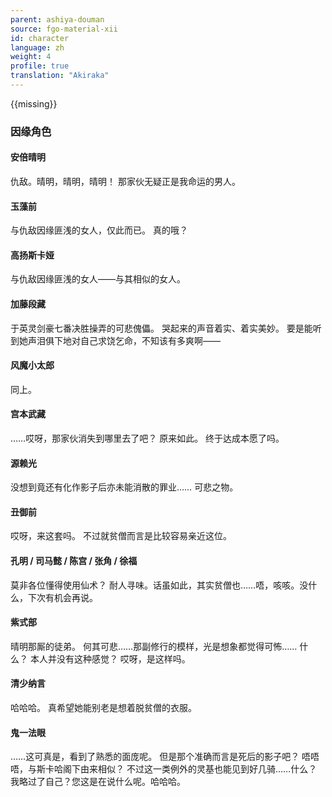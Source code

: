 ```yaml
---
parent: ashiya-douman
source: fgo-material-xii
id: character
language: zh
weight: 4
profile: true
translation: "Akiraka"
---
```


{{missing}}

### 因缘角色

#### 安倍晴明

仇敌。晴明，晴明，晴明！
那家伙无疑正是我命运的男人。

#### 玉藻前

与仇敌因缘匪浅的女人，仅此而已。
真的哦？

#### 高扬斯卡娅

与仇敌因缘匪浅的女人——与其相似的女人。

#### 加藤段藏

于英灵剑豪七番决胜操弄的可悲傀儡。
哭起来的声音着实、着实美妙。
要是能听到她声泪俱下地对自己求饶乞命，不知该有多爽啊——

#### 风魔小太郎

同上。

#### 宫本武藏

……哎呀，那家伙消失到哪里去了吧？
原来如此。
终于达成本愿了吗。

#### 源赖光

没想到竟还有化作影子后亦未能消散的罪业……
可悲之物。

#### 丑御前

哎呀，来这套吗。
不过就贫僧而言是比较容易亲近这位。

#### 孔明 / 司马懿 / 陈宫 / 张角 / 徐福

莫非各位懂得使用仙术？
耐人寻味。话虽如此，其实贫僧也……唔，咳咳。没什么，下次有机会再说。

#### 紫式部

晴明那厮的徒弟。
何其可悲……那副修行的模样，光是想象都觉得可怖……
什么？
本人并没有这种感觉？
哎呀，是这样吗。

#### 清少纳言

哈哈哈。
真希望她能别老是想着脱贫僧的衣服。

#### 鬼一法眼

……这可真是，看到了熟悉的面庞呢。
但是那个准确而言是死后的影子吧？
唔唔唔，与斯卡哈阁下由来相似？
不过这一类例外的灵基也能见到好几骑……什么？我略过了自己？您这是在说什么呢。哈哈哈。
